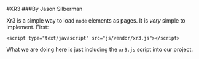 #XR3
###By Jason Silberman

Xr3 is a simple way to load `node` elements as pages. It is *very* simple to implement. First:

	<script type="text/javascript" src="js/vendor/xr3.js"></script>

What we are doing here is just including the `xr3.js` script into our project.